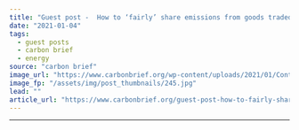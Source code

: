 ```yaml
---
title: "Guest post -  How to ‘fairly’ share emissions from goods traded around the world"
date: "2021-01-04"
tags: 
  - guest posts
  - carbon brief
  - energy
source: "carbon brief"
image_url: "https://www.carbonbrief.org/wp-content/uploads/2021/01/Container-ship-unloading-at-Napier-docks-New-Zealand-583x372.jpg"
image_fp: "/assets/img/post_thumbnails/245.jpg"
lead: ""
article_url: "https://www.carbonbrief.org/guest-post-how-to-fairly-share-emissions-from-goods-traded-around-the-world"
---
```


---

